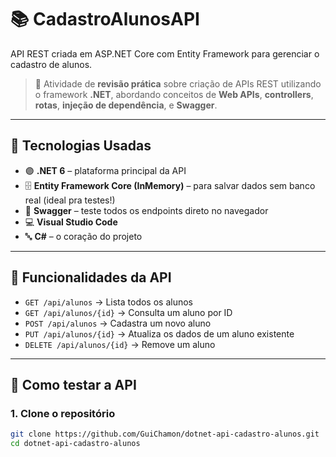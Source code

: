 # 📚 CadastroAlunosAPI

API REST criada em ASP.NET Core com Entity Framework para gerenciar o cadastro de alunos.

> 🔁 Atividade de **revisão prática** sobre criação de APIs REST utilizando o framework **.NET**, abordando conceitos de **Web APIs**, **controllers**, **rotas**, **injeção de dependência**, e **Swagger**.

---

## 🚀 Tecnologias Usadas

- 🟣 **.NET 6** – plataforma principal da API
- 🗄️ **Entity Framework Core (InMemory)** – para salvar dados sem banco real (ideal pra testes!)
- 📘 **Swagger** – teste todos os endpoints direto no navegador
- 💻 **Visual Studio Code** 
- 🔤 **C#** – o coração do projeto

---

## 📌 Funcionalidades da API

- `GET /api/alunos` → Lista todos os alunos
- `GET /api/alunos/{id}` → Consulta um aluno por ID
- `POST /api/alunos` → Cadastra um novo aluno
- `PUT /api/alunos/{id}` → Atualiza os dados de um aluno existente
- `DELETE /api/alunos/{id}` → Remove um aluno

---

## 🧪 Como testar a API

### 1. Clone o repositório

```bash
git clone https://github.com/GuiChamon/dotnet-api-cadastro-alunos.git
cd dotnet-api-cadastro-alunos
